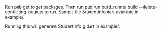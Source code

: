 Run pub get to get packages.
Then run pub run build_runner build --delete-conflicting-outputs to run. Sample file StudentInfo.dart available in example/.

Running this will generate StudentInfo.g.dart in example/.
